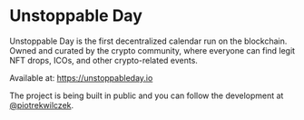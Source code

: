 # Unstoppable Day

Unstoppable Day is the first decentralized calendar run on the blockchain. Owned and curated by the crypto
community, where everyone can find legit NFT drops, ICOs, and other crypto-related events.

Available at: https://unstoppableday.io

The project is being built in public and you can follow the development at
<a href="https://twitter.com/piotrekwilczek">@piotrekwilczek</a>.
